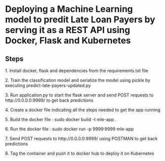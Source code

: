 # Deploying a Machine Learning model to predit Late Loan Payers by serving it as a REST API using Docker, Flask and Kubernetes

## Steps

<p>1. Install docker, flask and dependencies from the requirements.txt file<p>
<p>2. Train the classification model and serialize the model using pickle by executing predict-late-payers-updated.py<p>
<p>3. Run application.py to start the flask server and send POST requests to http://0.0.0.0:9999/ to get back predictions<p>
<p>4. Create a docker file indicating all the steps needed to get the app running<p>
<p>5. Build the docker file : sudo docker build -t mle-app .<p>
<p>6. Run the docker file : sudo docker run -p 9999:9999 mle-app<p>
<p>7. Send POST requests to http://0.0.0.0:9999/ using POSTMAN to get back predictions<p>
<p>8. Tag the container and push it to docker hub to deploy it on Kubernetes<p>


